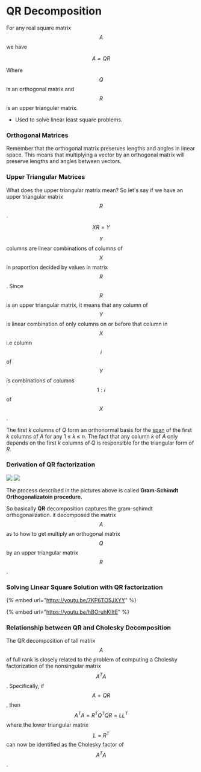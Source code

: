 # QR Decomposition

For any real square matrix $$A$$we have

$$
A = QR
$$

Where $$Q$$is an orthogonal matrix and $$R$$is an upper trianguler matrix.&#x20;

* Used to solve linear least square problems.&#x20;

### Orthogonal Matrices

Remember that the orthogonal matrix preserves lengths and angles in linear space. This means that multiplying a vector by an orthogonal matrix will preserve lengths and angles between vectors.&#x20;

### Upper Triangular Matrices

What does the upper triangular matrix mean? So let's say if we have an upper triangular matrix $$R$$.

$$
XR = Y
$$

$$Y$$ columns are linear combinations of columns of $$X$$in proportion decided by values in matrix $$R$$. Since $$R$$ is an upper triangular matrix, it means that any column of $$Y$$is linear combination of only columns on or before that column in $$X$$i.e column $$i$$ of $$Y$$is combinations of columns $$1:i$$ of $$X$$.&#x20;



The first _k_ columns of _Q_ form an orthonormal basis for the [span](https://en.wikipedia.org/wiki/Linear\_span) of the first _k_ columns of _A_ for any 1 ≤ _k_ ≤ _n_. The fact that any column _k_ of _A_ only depends on the first _k_ columns of _Q_ is responsible for the triangular form of _R_.

### Derivation of QR factorization

![](../../.gitbook/assets/PXL\_20220310\_215544665.jpg) ![](../../.gitbook/assets/PXL\_20220310\_215554120.jpg)

The process described in the pictures above is called **Gram-Schimdt Orthogonalizatoin procedure.**&#x20;

So basically **QR** decomposition captures the gram-schimdt orthogonailzation. it decomposed the matrix $$A$$as to how to get multiply an orthogonal matrix $$Q$$by an upper triangular matrix $$R$$.&#x20;

### Solving Linear Square Solution with QR factorization

{% embed url="https://youtu.be/7KP6TO5JXYY" %}

{% embed url="https://youtu.be/hBOruhKIItE" %}

### Relationship between QR and Cholesky Decomposition

The QR decomposition of tall matrix $$A$$ of full rank is closely related to the problem of computing a Cholesky factorization of the nonsingular matrix $$A^TA$$. Specifically, if $$A=QR$$, then $$A^TA=R^TQ^TQR=LL^T$$ where the lower triangular matrix $$L=R^T$$ can now be identified as the Cholesky factor of $$A^TA$$.

